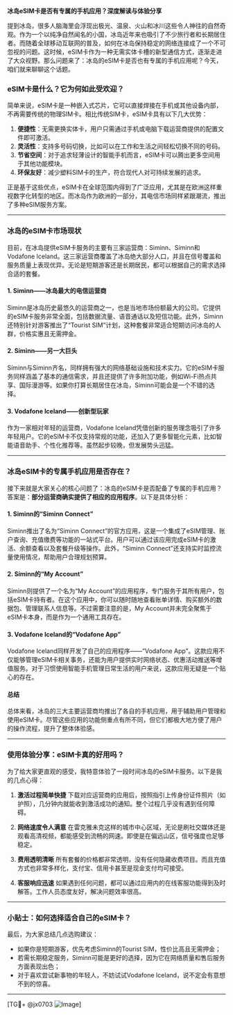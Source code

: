 **冰岛eSIM卡是否有专属的手机应用？深度解读与体验分享**

提到冰岛，很多人脑海里会浮现出极光、温泉、火山和冰川这些令人神往的自然奇观。作为一个以纯净自然闻名的小国，冰岛近年来也吸引了不少旅行者和长期居住者。而随着全球移动互联网的普及，如何在冰岛保持稳定的网络连接成了一个不可忽视的问题。这时候，eSIM卡作为一种无需实体卡槽的新型通信方式，逐渐走进了大众视野。那么问题来了：冰岛的eSIM卡是否也有专属的手机应用呢？今天，咱们就来聊聊这个话题。

### eSIM卡是什么？它为何如此受欢迎？

简单来说，eSIM卡是一种嵌入式芯片，它可以直接焊接在手机或其他设备内部，不再需要传统的物理SIM卡。相比传统SIM卡，eSIM卡具有以下几大优势：

1. **便捷性**：无需更换实体卡，用户只需通过手机或电脑下载运营商提供的配置文件即可激活。
2. **灵活性**：支持多号码切换，比如可以在工作和生活之间轻松切换不同的号码。
3. **节省空间**：对于追求轻薄设计的智能手机而言，eSIM卡可以腾出更多空间用于其他功能模块。
4. **环保友好**：减少塑料SIM卡的生产，符合现代人对可持续发展的追求。

正是基于这些优点，eSIM卡在全球范围内得到了广泛应用，尤其是在欧洲这样重视数字化转型的地区。而冰岛作为欧洲的一部分，其电信市场同样紧跟潮流，推出了多种eSIM服务方案。

---

### 冰岛的eSIM卡市场现状

目前，在冰岛提供eSIM卡服务的主要有三家运营商：Siminn、Síminn和Vodafone Iceland。这三家运营商覆盖了冰岛绝大部分人口，并且在信号覆盖和服务质量上表现优异。无论是短期游客还是长期居民，都可以根据自己的需求选择合适的套餐。

#### 1. Siminn——冰岛最大的电信运营商
Siminn是冰岛历史最悠久的运营商之一，也是当地市场份额最大的公司。它提供的eSIM卡服务非常全面，包括数据流量、语音通话以及短信功能。此外，Siminn还特别针对游客推出了“Tourist SIM”计划，这种套餐非常适合短期访问冰岛的人群，价格实惠且无需押金。

#### 2. Síminn——另一大巨头
Síminn与Siminn齐名，同样拥有强大的网络基础设施和技术实力。它的eSIM卡服务同样涵盖了基本的通信需求，并且还提供了许多附加功能，例如Wi-Fi热点共享、国际漫游等。如果你打算长期居住在冰岛，Síminn可能会是一个不错的选择。

#### 3. Vodafone Iceland——创新型玩家
作为一家相对年轻的运营商，Vodafone Iceland凭借创新的服务理念吸引了许多年轻用户。它的eSIM卡不仅支持常规的功能，还加入了更多智能化元素，比如智能语音助手、个性化推荐等。虽然起步较晚，但发展势头迅猛。

---

### 冰岛eSIM卡的专属手机应用是否存在？

接下来就是大家关心的核心问题了：冰岛的eSIM卡是否配备了专属的手机应用？答案是：**部分运营商确实提供了相应的应用程序**。以下是具体分析：

#### 1. Siminn的“Siminn Connect”
Siminn推出了名为“Siminn Connect”的官方应用，这是一个集成了eSIM管理、账户查询、充值缴费等功能的一站式平台。用户可以通过该应用完成eSIM卡的激活、余额查看以及套餐升级等操作。此外，“Siminn Connect”还支持实时监控流量使用情况，帮助用户合理规划预算。

#### 2. Síminn的“My Account”
Síminn则提供了一个名为“My Account”的应用程序，专门服务于其所有用户，包括eSIM卡持有者。在这个应用中，你可以随时随地查看账单详情、购买额外的数据包、管理联系人信息等。不过需要注意的是，My Account并未完全聚焦于eSIM卡本身，而是作为一个通用工具存在。

#### 3. Vodafone Iceland的“Vodafone App”
Vodafone Iceland同样开发了自己的应用程序——“Vodafone App”。这款应用不仅能够管理eSIM卡相关事务，还能为用户提供实时网络状态、优惠活动推送等增值服务。对于习惯使用智能手机管理日常生活的用户来说，这款应用无疑是一个贴心的存在。

#### 总结
总体来看，冰岛的三大主要运营商均推出了各自的手机应用，用于辅助用户管理和使用eSIM卡。尽管这些应用的功能侧重点有所不同，但它们都极大地方便了用户的操作流程，提升了整体体验感。

---

### 使用体验分享：eSIM卡真的好用吗？

为了给大家更直观的感受，我特意体验了一段时间冰岛的eSIM卡服务。以下是我的几点心得：

1. **激活过程简单快捷**
   下载对应运营商的应用后，按照指引上传身份证件照片（如护照），几分钟内就能收到激活成功的通知。整个过程几乎没有遇到任何障碍。

2. **网络速度令人满意**
   在雷克雅未克这样的城市中心区域，无论是刷社交媒体还是观看高清视频，都能感受到流畅的网速。即使是在偏远山区，信号强度也足够稳定。

3. **费用透明清晰**
   所有套餐的价格都非常透明，没有任何隐藏收费项目。而且充值方式也非常多样化，支付宝、信用卡甚至是现金支付均可接受。

4. **客服响应迅速**
   如果遇到任何问题，都可以通过应用内的在线客服功能得到及时解答。工作人员态度友好，解决问题效率很高。

---

### 小贴士：如何选择适合自己的eSIM卡？

最后，为大家总结几点选购建议：

- 如果你是短期游客，优先考虑Siminn的Tourist SIM，性价比高且无需押金；
- 若需长期稳定服务，Síminn可能是更好的选择，因为它在网络质量和售后服务方面表现出色；
- 对于喜欢尝试新事物的年轻人，不妨试试Vodafone Iceland，说不定会有意想不到的惊喜。

---

[TG💪+ @jx0703 ![Image](https://github.com/user-attachments/assets/dbca1d08-cadb-493c-b0ec-ad6f7a83f270)]